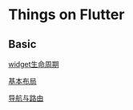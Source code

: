# Things on Flutter

## Basic
[widget生命周期](docs/lifecycle.md)

[基本布局](docs/building-layouts.md)

[导航与路由](docs/navigation_and_route.md)